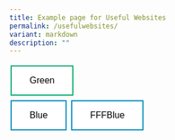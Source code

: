 ```yaml
---
title: Example page for Useful Websites
permalink: /usefulwebsites/
variant: markdown
description: ""
---
```



<style>
.container {
			display: flex;
			flex-wrap: wrap;
			justify-content: space-between;
			align-items: center;
			width: 80%;
			margin: 0 auto;
}
		.column {
			display: flex;
			flex-direction: column;
			align-items: center;
			width: 45%;
}	
.button {
  border: none;
  color: white;
  padding: 16px 32px;
  text-align: center;
  text-decoration: none;
  display: inline-block;
  font-size: 16px;
  margin: 4px 2px;
  transition-duration: 0.4s;
  cursor: pointer;
}
.button1 {
  background-color: white; 
  color: black; 
  border: 2px solid #04AA6D;
}
.button1:hover {
  background-color: #04AA6D;
  color: white;
}
.button2 {
  background-color: white; 
  color: black; 
  border: 2px solid #008CBA;
}
.button2:hover {
  background-color: #008CBA;
  color: white;
}
.button3 {
  background-color: white; 
  color: black; 
  border: 2px solid #008CBA;
}
.button3:hover {
  background-color: #008CBA;
  color: white;
}
</style>



<button class="button button1">Green</button>
<br>
<button class="button button2">Blue</button>
<button class="button button3">FFFBlue</button>


